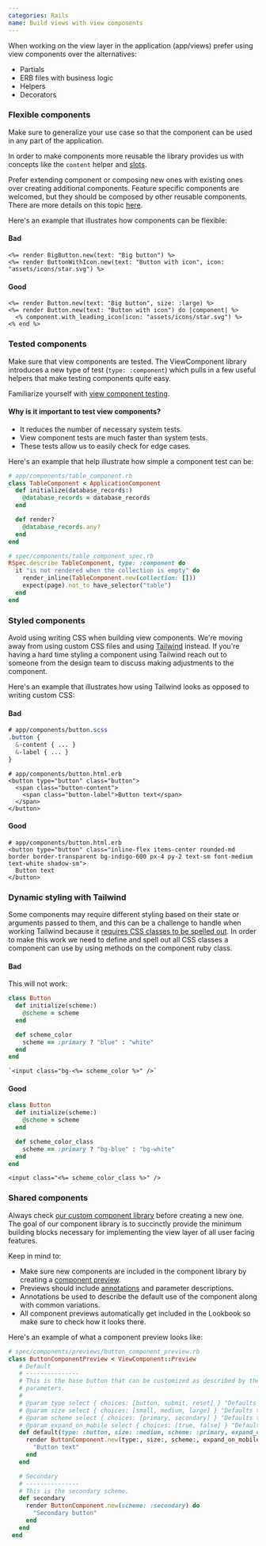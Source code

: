```yaml
---
categories: Rails
name: Build views with view components
---
```


When working on the view layer in the application (app/views) prefer using view
components over the alternatives:

* Partials
* ERB files with business logic
* Helpers
* Decorators

### Flexible components

Make sure to generalize your use case so that the component can be used in any
part of the application.

In order to make components more reusable the library provides us with concepts like
the `content` helper and [slots](https://viewcomponent.org/guide/slots.html).

Prefer extending component or composing new ones with existing ones over
creating additional components. Feature specific components are welcomed, but they
should be composed by other reusable components. There are more details on this topic
[here](https://viewcomponent.org/viewcomponents-at-github.html#the-two-types-of-viewcomponents-we-write).

Here's an example that illustrates how components can be flexible:

#### Bad
```erb
<%= render BigButton.new(text: "Big button") %>
<%= render ButtonWithIcon.new(text: "Button with icon", icon: "assets/icons/star.svg") %>
```

#### Good
```erb
<%= render Button.new(text: "Big button", size: :large) %>
<%= render Button.new(text: "Button with icon") do |component| %>
  <% component.with_leading_icon(icon: "assets/icons/star.svg") %>
<% end %>
```

### Tested components

Make sure that view components are tested. The ViewComponent library introduces a
new type of test (`type: :component`) which pulls in a few useful helpers that
make testing components quite easy.

Familiarize yourself with [view component testing](https://viewcomponent.org/guide/testing.html).

#### Why is it important to test view components?

- It reduces the number of necessary system tests.
- View component tests are much faster than system tests.
- These tests allow us to easily check for edge cases.

Here's an example that help illustrate how simple a component test can be:

```rb
# app/components/table_component.rb
class TableComponent < ApplicationComponent
  def initialize(database_records:)
    @database_records = database_records
  end

  def render?
    @database_records.any?
  end
end

# spec/components/table_component_spec.rb
RSpec.describe TableComponent, type: :component do
  it "is not rendered when the collection is empty" do
    render_inline(TableComponent.new(collection: []))
    expect(page).not_to have_selector("table")
  end
end
```

### Styled components

Avoid using writing CSS when building view components. We're moving away
from using custom CSS files and using [Tailwind](https://tailwindcss.com)
instead. If you're having a hard time styling a component using Tailwind reach
out to someone from the design team to discuss making adjustments to the
component.

Here's an example that illustrates how using Tailwind looks as opposed
to writing custom CSS:

#### Bad

```css
# app/components/button.scss
.button {
  &-content { ... }
  &-label { ... }
}
```

```erb
# app/components/button.html.erb
<button type="button" class="button">
  <span class="button-content">
    <span class="button-label">Button text</span>
  </span>
</button>
```

#### Good

```erb
# app/components/button.html.erb
<button type="button" class="inline-flex items-center rounded-md border border-transparent bg-indigo-600 px-4 py-2 text-sm font-medium text-white shadow-sm">
  Button text
</button>
```

### Dynamic styling with Tailwind
Some components may require different styling based on their state or arguments passed to them,
and this can be a challenge to handle when working Tailwind because it [requires CSS classes to be spelled out](https://github.com/rails/tailwindcss-rails#class-names-must-be-spelled-out). In order to make this work we need to define
and spell out all CSS classes a component can use by using methods on the component ruby class.


#### Bad
This will not work:

```rb
class Button
  def initialize(scheme:)
    @scheme = scheme
  end

  def scheme_color
    scheme == :primary ? "blue" : "white"
  end
end
```

```erb
`<input class="bg-<%= scheme_color %>" />`
```

#### Good

```rb
class Button
  def initialize(scheme:)
    @scheme = scheme
  end

  def scheme_color_class
    scheme == :primary ? "bg-blue" : "bg-white"
  end
end
```

```erb
<input class="<%= scheme_color_class %>" />
```

### Shared components

Always check [our custom component library](https://www.biggerpockets.com/lookbook)
before creating a new one. The goal of our component library is to succinctly provide
the minimum building blocks necessary for implementing the view layer of all user facing features.

Keep in mind to:
* Make sure new components are included in the component library by creating a [component preview](https://viewcomponent.org/guide/previews.html).
* Previews should include [annotations](https://lookbook.build/guide/previews/annotating/) and parameter descriptions.
* Annotations be used to describe the default use of the component along with common variations.
* All component previews automatically get included in the Lookbook so make sure to check how it looks there.

Here's an example of what a component preview looks like:

```rb
# spec/components/previews/button_component_preview.rb
class ButtonComponentPreview < ViewComponent::Preview
   # Default
   # ---------------
   # This is the base button that can be customized as described by the
   # parameters.
   #
   # @param type select { choices: [button, submit, reset] } "Defaults to `:button`"
   # @param size select { choices: [small, medium, large] } "Defaults to `:medium`"
   # @param scheme select { choices: [primary, secondary] } "Defaults to `:primary`"
   # @param expand_on_mobile select { choices: [true, false] } "Defaults to `false`"
   def default(type: :button, size: :medium, scheme: :primary, expand_on_mobile: false)
     render ButtonComponent.new(type:, size:, scheme:, expand_on_mobile:) do
       "Button text"
     end
   end

   # Secondary
   # ---------------
   # This is the secondary scheme.
   def secondary
     render ButtonComponent.new(scheme: :secondary) do
       "Secondary button"
     end
   end
 end
```

